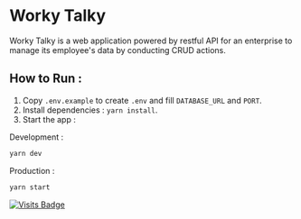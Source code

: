 # Worky Talky

Worky Talky is a web application powered by restful API for an enterprise to manage its employee's data by conducting CRUD actions.

## How to Run :

1. Copy `.env.example` to create `.env` and fill `DATABASE_URL` and `PORT`.
2. Install dependencies : `yarn install`.
3. Start the app : 

Development :

```bash
yarn dev
```

Production :

```bash
yarn start
```

[![Visits Badge](https://badges.pufler.dev/visits/kevinadhiguna/worky-talky)](https://github.com/kevinadhiguna)

